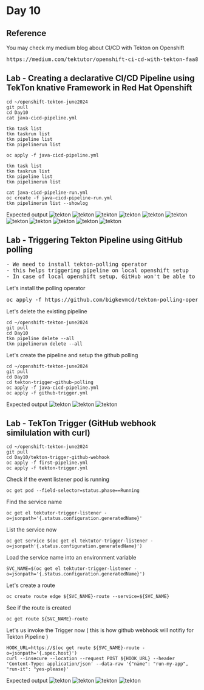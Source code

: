 # Day 10

## Reference
You may check my medium blog about CI/CD with Tekton on Openshift
<pre>
https://medium.com/tektutor/openshift-ci-cd-with-tekton-faa88ba45656  
</pre>

## Lab - Creating a declarative CI/CD Pipeline using TekTon knative Framework in Red Hat Openshift
```
cd ~/openshift-tekton-june2024
git pull
cd Day10
cat java-cicd-pipeline.yml

tkn task list
tkn taskrun list
tkn pipeline list
tkn pipelinerun list

oc apply -f java-cicd-pipeline.yml

tkn task list
tkn taskrun list
tkn pipeline list
tkn pipelinerun list

cat java-cicd-pipeline-run.yml
oc create -f java-cicd-pipeline-run.yml
tkn pipelinerun list --showlog
```

Expected output
![tekton](tekton1.png)
![tekton](tekton2.png)
![tekton](tekton3.png)
![tekton](tekton4.png)
![tekton](tekton5.png)
![tekton](tekton6.png)
![tekton](tekton7.png)
![tekton](tekton8.png)
![tekton](tekton9.png)
![tekton](tekton10.png)
![tekton](tekton11.png)

## Lab - Triggering Tekton Pipeline using GitHub polling
<pre>
- We need to install tekton-polling operator
- this helps triggering pipeline on local openshift setup
- In case of local openshift setup, GitHub won't be able to invoke the Openshift public route url, hence the only way to trigger pipeline is using the polling operator
</pre>

Let's install the polling operator
<pre>
oc apply -f https://github.com/bigkevmcd/tekton-polling-operator/releases/download/v0.4.0/release-v0.4.0.yaml  
</pre>

Let's delete the existing pipeline
```
cd ~/openshift-tekton-june2024
git pull
cd Day10
tkn pipeline delete --all
tkn pipelinerun delete --all
```

Let's create the pipeline and setup the github polling
```
cd ~/openshift-tekton-june2024
git pull
cd Day10
cd tekton-trigger-github-polling
oc apply -f java-cicd-pipeline.yml
oc apply -f github-trigger.yml
```

Expected output
![tekton](tekton12.png)
![tekton](tekton13.png)
![tekton](tekton14.png)


## Lab - TekTon Trigger (GitHub webhook similulation with curl)
```
cd ~/openshift-tekton-june2024
git pull
cd Day10/tekton-trigger-github-webhook
oc apply -f first-pipeline.yml
oc apply -f tekton-trigger.yml
```

Check if the event listener pod is running
```
oc get pod --field-selector=status.phase==Running
```
Find the service name
```
oc get el tektutor-trigger-listener -o=jsonpath='{.status.configuration.generatedName}'
```

List the service now
```
oc get service $(oc get el tektutor-trigger-listener -o=jsonpath'{.status.configuration.generatedName}')
```

Load the service name into an environment variable
```
SVC_NAME=$(oc get el tektutor-trigger-listener -o=jsonpath='{.status.configuration.generatedName}')
```

Let's create a route
```
oc create route edge ${SVC_NAME}-route --service=${SVC_NAME}
```

See if the route is created
```
oc get route ${SVC_NAME}-route
```

Let's us invoke the Trigger now ( this is how github webhook will notifiy for Tekton Pipeline )
```
HOOK_URL=https://$(oc get route ${SVC_NAME}-route -o=jsonpath='{.spec.host}')
curl --insecure --location --request POST ${HOOK_URL} --header 'Content-Type: application/json' --data-raw '{"name": "run-my-app", "run-it": "yes-please}'
```

Expected output
![tekton](tekton15.png)
![tekton](tekton16.png)
![tekton](tekton17.png)
![tekton](tekton18.png)
